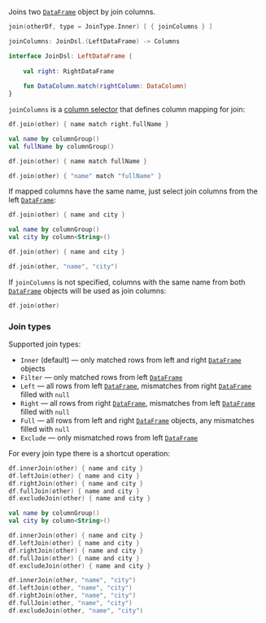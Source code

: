[//]: # (title: join)

<!---IMPORT org.jetbrains.kotlinx.dataframe.samples.api.Join-->

Joins two [`DataFrame`](DataFrame.md) object by join columns.

```kotlin
join(otherDf, type = JoinType.Inner) [ { joinColumns } ]

joinColumns: JoinDsl.(LeftDataFrame) -> Columns

interface JoinDsl: LeftDataFrame {
    
    val right: RightDataFrame
    
    fun DataColumn.match(rightColumn: DataColumn)
}
```

`joinColumns` is a [column selector](ColumnSelectors.md) that defines column mapping for join:

<!---FUN joinWithMatch-->
<tabs>
<tab title="Properties">

```kotlin
df.join(other) { name match right.fullName }
```

</tab>
<tab title="Accessors">

```kotlin
val name by columnGroup()
val fullName by columnGroup()

df.join(other) { name match fullName }
```

</tab>
<tab title="Strings">

```kotlin
df.join(other) { "name" match "fullName" }
```

</tab></tabs>
<inline-frame src="resources/org.jetbrains.kotlinx.dataframe.samples.api.Join.joinWithMatch.html" width="100%"/>
<!---END-->

If mapped columns have the same name, just select join columns from the left [`DataFrame`](DataFrame.md): 

<!---FUN join-->
<tabs>
<tab title="Properties">

```kotlin
df.join(other) { name and city }
```

</tab>
<tab title="Accessors">

```kotlin
val name by columnGroup()
val city by column<String>()

df.join(other) { name and city }
```

</tab>
<tab title="Strings">

```kotlin
df.join(other, "name", "city")
```

</tab></tabs>
<inline-frame src="resources/org.jetbrains.kotlinx.dataframe.samples.api.Join.join.html" width="100%"/>
<!---END-->

If `joinColumns` is not specified, columns with the same name from both [`DataFrame`](DataFrame.md) objects will be used as join columns:

<!---FUN joinDefault-->

```kotlin
df.join(other)
```

<inline-frame src="resources/org.jetbrains.kotlinx.dataframe.samples.api.Join.joinDefault.html" width="100%"/>
<!---END-->

### Join types

Supported join types:
* `Inner` (default) — only matched rows from left and right [`DataFrame`](DataFrame.md) objects
* `Filter` — only matched rows from left [`DataFrame`](DataFrame.md)
* `Left` — all rows from left [`DataFrame`](DataFrame.md), mismatches from right [`DataFrame`](DataFrame.md) filled with `null`
* `Right` — all rows from right [`DataFrame`](DataFrame.md), mismatches from left [`DataFrame`](DataFrame.md) filled with `null`
* `Full` — all rows from left and right [`DataFrame`](DataFrame.md) objects, any mismatches filled with `null`
* `Exclude` — only mismatched rows from left [`DataFrame`](DataFrame.md)

For every join type there is a shortcut operation:

<!---FUN joinSpecial-->
<tabs>
<tab title="Properties">

```kotlin
df.innerJoin(other) { name and city }
df.leftJoin(other) { name and city }
df.rightJoin(other) { name and city }
df.fullJoin(other) { name and city }
df.excludeJoin(other) { name and city }
```

</tab>
<tab title="Accessors">

```kotlin
val name by columnGroup()
val city by column<String>()

df.innerJoin(other) { name and city }
df.leftJoin(other) { name and city }
df.rightJoin(other) { name and city }
df.fullJoin(other) { name and city }
df.excludeJoin(other) { name and city }
```

</tab>
<tab title="Strings">

```kotlin
df.innerJoin(other, "name", "city")
df.leftJoin(other, "name", "city")
df.rightJoin(other, "name", "city")
df.fullJoin(other, "name", "city")
df.excludeJoin(other, "name", "city")
```

</tab></tabs>
<inline-frame src="resources/org.jetbrains.kotlinx.dataframe.samples.api.Join.joinSpecial.html" width="100%"/>
<!---END-->
